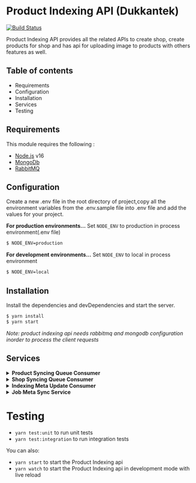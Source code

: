 # Product Indexing API (Dukkantek)

[![Build Status](https://circleci.com/docs/assets/img/docs/shield-passing.png)](https://devops/makethis/beautiful)

Product Indexing API provides all the related APIs to create shop, create products for shop and has api for uploading image to products
with others features as well.

## Table of contents

- Requirements
- Configuration
- Installation
- Services
- Testing

## Requirements

This module requires the following :

- [Node.js](https://nodejs.org/en) v16
- [MongoDb](https://www.mongodb.com/)
- [RabbitMQ](https://www.rabbitmq.com/)

## Configuration
Create a new .env file in the root directory of project,copy all the environment variables from the .env.sample file into .env file and add the values for your project.

**For production environments...**
Set `NODE_ENV` to production in process environment(.env file)

```sh
$ NODE_ENV=production
```

**For development environments...**
Set `NODE_ENV` to local in process environment

```sh
$ NODE_ENV=local
```

## Installation

Install the dependencies and devDependencies and start the server.

```sh
$ yarn install
$ yarn start
```

_Note: product indexing api needs rabbitmq and mongodb configuration inorder to process the client requests_

## Services

<details>
  <summary><strong>Product Syncing Queue Consumer</strong></summary>

  The ProductSyncupQueue service is designed to operate within Dukkantek's shop. Its primary responsibility is to synchronize all products, images, and shops that have been created on Azure specifically for that shop. This service plays a crucial role in creating precise replicas of the products and images listed on the Azure cluster for the shop, transferring them seamlessly to the local machine where the service is actively running.

For running productSyncupQueue Consumer (Run it on shop)
```sh
$ yarn run productSyncupQueueConsumer
```
</details>


<details>
  <summary><strong>Shop Syncing Queue Consumer</strong></summary>

The ShopSyncupQueue service operates within the Azure main cluster, focusing on facilitating the comprehensive synchronization of all products and images specifically created for a particular shop. This versatile service is equipped to handle both syncup and deletion job types. When tasked with a synchronization job, the service identifies all products and images associated with the designated shop. It then iterates through each item, submitting them one by one to the ProductSyncupQueue. Subsequently, the ProductSyncupQueue service takes charge of synchronizing each item to the machine designated for the respective shop.

For running shopSyncupQueueConsumer Consumer (Run it on Azure)
```sh
$ yarn run shopSyncupQueueConsumer
```
</details>

<details>
  <summary><strong>Indexing Meta Update Consumer</strong></summary>

The Indexing Meta Update service is deployed within the Dukkantek shop and plays a pivotal role in updating the status of image indexing (imageIndexingStatus) and product indexing (productIndexingStatus) once the indexing process concludes. This service ensures that the status is not only updated in the local machine database of the shop, specifically adjusting the imageProcessedCount for each syncup or indexing job, but it also communicates with the Job Syncup Queue service. This communication involves pushing messages to the Job Syncup Queue, instructing it to update the status on the Azure main cluster, thereby maintaining consistency across both local and distributed systems.

For running indexingImageMetaUpdate Consumer (Run it on shop)
```sh
$ yarn run indexingImageMetaUpdateConsumer
```
</details>


<details>
  <summary><strong>Job Meta Sync Service</strong></summary>

The JobMetaSyncQueue operates within the Azure main cluster, specifically in the primary Dukkantek environment. Its core responsibility lies in updating crucial job status indicators, including imageProcessedCount, productSyncCount, and imageSyncCount, to ensure synchronization between Dukkantek's local shop and the main Azure shop. This service acts as a bridge for maintaining accurate and up-to-date job-related information, facilitating seamless communication and coordination between the local and central environments.

For running jobMetaSync Queue Consumer (Run it on shop)
```sh
$ yarn run jobMetaSyncQueueConsumer
```
</details>


# Testing

- `yarn test:unit` to run unit tests
- `yarn test:integration` to run integration tests

You can also:

- `yarn start` to start the Product Indexing api
- `yarn watch` to start the Product Indexing api in development mode with live reload


